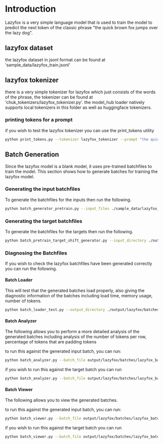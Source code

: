 # Introduction
Lazyfox is a very simple language model that is used to train the model to predict the next token of the classic phrase "the quick brown fox jumps over the lazy dog".

## lazyfox dataset
the lazyfox dataset in jsonl format can be found at 'sample_data/lazyfox_train.jsonl'

## lazyfox tokenizer
there is a very simple tokenizer for lazyfox which just consists of the words of the phrase, the tokenizer can be found at 'chuk_tokenizers/lazyfox_tokenizer.py'.  the model_hub loader natively supports local tokenizers in this folder as well as huggingface tokenizers.

### printing tokens for a prompt
if you wish to test the lazyfox tokenizer you can use the print_tokens utility

```bash
python print_tokens.py --tokenizer lazyfox_tokenizer --prompt "the quick brown fox jumps over the lazy dog"
```


## Batch Generation
Since the lazyfox model is a blank model, it uses pre-trained batchfiles to train the model.
This section shows how to generate batches for training the lazyfox model.

### Generating the input batchfiles
To generate the batchfiles for the inputs then run the following.

```bash
python batch_generator_pretrain.py --input_files ./sample_data/lazyfox_train.jsonl --tokenizer lazyfox_tokenizer --output_directory ./output/lazyfox/batches --file_prefix lazyfox --max_sequence_length 16 --batch_size 1024
```

### Generating the target batchfiles
To generate the batchfiles for the targets then run the following.

```bash
python batch_pretrain_target_shift_generator.py --input_directory ./output/lazyfox/batches --batch_prefix lazyfox
```

### Diagnosing the Batchfiles
If you wish to check the lazyfox batchfiles have been generated correctly you can run the following.

#### Batch Loader
This will test that the generated batches load properly, also giving the diagnostic information of the batches including load time, memory usage, number of tokens.

```bash
python batch_loader_test.py --output_directory ./output/lazyfox/batches --file_prefix lazyfox
```

#### Batch Analyzer
The following allows you to perform a more detailed analysis of the generated batches including analysis of the number of tokens per row, percentage of tokens that are padding tokens

to run this against the generated input batch, you can run:

```bash
python batch_analyzer.py --batch_file output/lazyfox/batches/lazyfox_batch_0001.npy --tokenizer lazyfox_tokenizer
```

if you wish to run this against the target batch you can run

```bash
python batch_analyzer.py --batch_file output/lazyfox/batches/lazyfox_batch_0001_target.npy --tokenizer lazyfox_tokenizer
```

#### Batch Viewer
The following allows you to view the generated batches.

to run this against the generated input batch, you can run:

```bash
python batch_viewer.py --batch_file output/lazyfox/batches/lazyfox_batch_0001.npy --tokenizer lazyfox_tokenizer
```

if you wish to run this against the target batch you can run

```bash
python batch_viewer.py --batch_file output/lazyfox/batches/lazyfox_batch_0001_target.npy --tokenizer lazyfox_tokenizer
```
